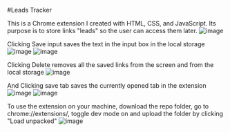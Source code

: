 #Leads Tracker

This is a Chrome extension I created with HTML, CSS, and JavaScript. Its purpose is to store links "leads" so the user can access them later.
![image](https://github.com/ViktorVelizarov/leads-tracker-js/assets/58163160/50ac96a8-5fd1-4823-82ae-3ebb5e09ef53)

Clicking Save input saves the text in the input box in the local storage
![image](https://github.com/ViktorVelizarov/leads-tracker-js/assets/58163160/624b2b69-fd5a-43fd-9e6a-941d0929b75b)
![image](https://github.com/ViktorVelizarov/leads-tracker-js/assets/58163160/440f128f-ffe4-4e5e-8727-f07695f252a1)

Clicking Delete removes all the saved links from the screen and from the local storage
![image](https://github.com/ViktorVelizarov/leads-tracker-js/assets/58163160/48f687dd-63d1-479a-bedf-8e7f66db4386)

And Clicking save tab saves the currently opened tab in the extension
![image](https://github.com/ViktorVelizarov/leads-tracker-js/assets/58163160/5dec03ec-faa8-48fd-9ad7-a4f0744365a7)
![image](https://github.com/ViktorVelizarov/leads-tracker-js/assets/58163160/aa91f423-a8ec-4140-a237-12e5990b7051)

To use the extension on your machine, download the repo folder, go to chrome://extensions/, toggle dev mode on and upload the folder by clicking "Load unpacked"
![image](https://github.com/ViktorVelizarov/leads-tracker-js/assets/58163160/e014c7aa-b06f-41b6-a778-2a25ad8be4b1)


